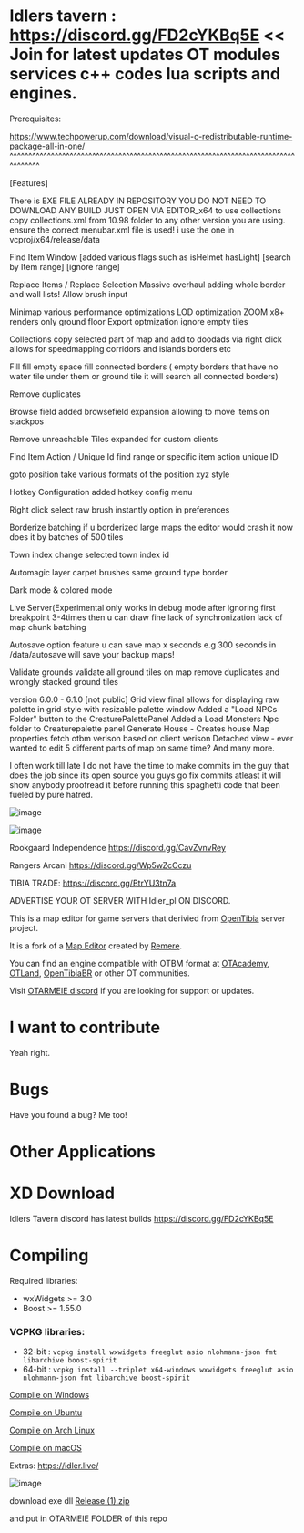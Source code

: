 Idlers tavern : https://discord.gg/FD2cYKBq5E  << Join for latest updates OT modules services c++ codes lua scripts and engines.
=============
Prerequisites:

https://www.techpowerup.com/download/visual-c-redistributable-runtime-package-all-in-one/
^^^^^^^^^^^^^^^^^^^^^^^^^^^^^^^^^^^^^^^^^^^^^^^^^^^^^^^^^^^^^^^^^^^^^^^^^^^^^^^^^^^^



[Features]

There is EXE FILE ALREADY IN REPOSITORY YOU DO NOT NEED TO DOWNLOAD ANY BUILD JUST OPEN VIA EDITOR_x64 
to use collections copy collections.xml from 10.98 folder to any other version you are using. ensure the correct menubar.xml file is used! i use the one in vcproj/x64/release/data

Find Item Window
[added various flags such as isHelmet hasLight]
[search by Item range]
[ignore range]

Replace Items / Replace Selection
Massive overhaul adding whole border and wall lists!
Allow brush input

Minimap 
various performance optimizations
LOD optimization ZOOM x8+ renders only ground floor
Export optmization ignore empty tiles

Collections
copy selected part of map and add to doodads via right click allows for speedmapping corridors and islands borders etc

Fill
fill empty space
fill connected borders ( empty borders that have no water tile under them or ground tile it will search all connected borders)

Remove duplicates

Browse field 
added browsefield expansion allowing to move items on stackpos

Remove unreachable Tiles
expanded for custom clients

Find Item Action / Unique Id 
find range or specific item action unique ID

goto position
take various formats of the position xyz style

Hotkey Configuration
added hotkey config menu

Right click select raw brush instantly
option in preferences

Borderize batching
if u borderized large maps the editor would crash it now does it by batches of 500 tiles

Town index
change selected town index id


Automagic
layer carpet brushes
same ground type border


Dark mode
& colored mode


Live Server(Experimental only works in debug mode after ignoring first breakpoint 3-4times then u can draw fine
lack of synchronization
lack of map chunk batching

Autosave option feature
u can save map x seconds e.g 300 seconds in /data/autosave will save your backup maps!


Validate grounds
validate all ground tiles on map remove duplicates and wrongly stacked ground tiles


version 6.0.0 - 6.1.0 [not public]
Grid view final
allows for displaying raw palette in grid style with resizable palette window
Added a "Load NPCs Folder" button to the CreaturePalettePanel
Added a Load Monsters Npc folder to Creaturepalette panel
Generate House - Creates house
Map properties fetch otbm verison based on client verison
Detached view - ever wanted to edit 5 different parts of map on same time? 
And many more.


I often work till late I do not have the time to make commits im the guy that does the job since its open source you guys go fix commits atleast it will show anybody proofread it before running this spaghetti code that been fueled by pure hatred.


![image](https://github.com/user-attachments/assets/fa261227-5d88-4d00-9c60-0f48e393adc5)


![image](https://github.com/user-attachments/assets/44c2defe-7cb3-4998-b371-15b1387a4b7f)





Rookgaard Independence
https://discord.gg/CavZvnvRey

Rangers Arcani
https://discord.gg/Wp5wZcCczu

TIBIA TRADE:
https://discord.gg/BtrYU3tn7a

ADVERTISE YOUR OT SERVER WITH Idler_pl ON DISCORD.

This is a map editor for game servers that derivied from [OpenTibia](https://github.com/opentibia/server) server project.

It is a fork of a [Map Editor](https://github.com/hampusborgos/rme) created by [Remere](https://github.com/hampusborgos).

You can find an engine compatible with OTBM format at [OTAcademy](https://github.com/OTAcademy), [OTLand](https://github.com/OTLand), [OpenTibiaBR](https://github.com/OpenTibiaBR) or other OT communities.

Visit [OTARMEIE discord](https://discord.gg/FD2cYKBq5E) if you are looking for support or updates.

I want to contribute
====================

Yeah right. 

Bugs
======

Have you found a bug? Me too!

Other Applications
==========
XD
Download
========

Idlers Tavern discord has latest builds
https://discord.gg/FD2cYKBq5E


Compiling
=========
Required libraries:
* wxWidgets >= 3.0
* Boost >= 1.55.0

### VCPKG libraries:
* 32-bit : `vcpkg install wxwidgets freeglut asio nlohmann-json fmt libarchive boost-spirit`
* 64-bit : `vcpkg install --triplet x64-windows wxwidgets freeglut asio nlohmann-json fmt libarchive boost-spirit`

[Compile on Windows](https://github.com/hjnilsson/rme/wiki/Compiling-on-Windows)

[Compile on Ubuntu](https://github.com/hjnilsson/rme/wiki/Compiling-on-Ubuntu)

[Compile on Arch Linux](https://github.com/hjnilsson/rme/wiki/Compiling-on-Arch-Linux)

[Compile on macOS](https://github.com/hjnilsson/rme/wiki/Compiling-on-macOS)

Extras:
https://idler.live/

![image](https://github.com/user-attachments/assets/aa00772e-8067-4b96-88b4-97dd0bbbb0f9)


download exe dll
[Release (1).zip](https://github.com/user-attachments/files/19621775/Release.1.zip)

and put in OTARMEIE FOLDER of this repo 

